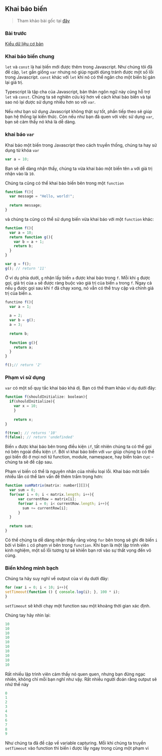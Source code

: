 
## Khai báo biến

>Tham khảo bài gốc tại [đây](https://www.typescriptlang.org/docs/handbook/variable-declarations.html)

### Bài trước

[Kiểu dữ liệu cơ bản](document/chap1.md)

### Khai báo biến chung

`let` và `const` là hai biến mới được thêm trong Javascript. Như chúng tôi đã đề cập, `let` gần giống `var` nhưng nó giúp người dùng tránh được một số lỗi trong Javascript. `const` khác với `let` khi nó có thể ngăn cho một biến bị gán lại giá trị.

Typescript là tập cha của Javascript, bản thân ngôn ngữ này cũng hỗ trợ `let` và `const`. Chúng ta sẽ nghiên cứu kỹ hơn về cách khai báo biến và tại sao nó lại được sử dụng nhiều hơn so với `var`.

Nếu như bạn sử dụng Javascript không thật sự tốt, phần tiếp theo sẽ giúp bạn hệ thống lại kiến thức. Còn nếu như bạn đã quen với việc sử dụng
`var`, bạn sẽ cảm thấy nó khá là dễ dàng.

### khai báo `var`

Khai báo một biến trong Javascript theo cách truyền thống, chúng ta hay sử dụng từ khóa `var`

```javascript
var a = 10;
```

Bạn sẽ dễ dàng nhận thấy, chúng ta vừa khai báo một biến tên `a` với giá trị nhận vào là `10`.

Chúng ta cũng có thể khai báo biến bên trong một `function`

```javascript
function f(){
  var message = "Hello, world!";
  
  return message;
}
```

và chúng ta cũng có thể sử dụng biến vừa khai báo với một `function` khác:

```javascript
function f(){
  var a = 10;
  return function g(){
    var b = a + 1;
    return b;
  }
}

var g = f();
g(); // return '11'
```

Ở ví dụ phía dưới, `g` nhận lấy biến `a` được khai báo trong `f`. Mỗi khi `g` được gọi, giá trị của `a` sẽ được ràng buộc vào giá trị của biến `a` trong `f`. Ngay cả nếu `g` được gọi sau khi `f` đã chạy xong, nó vẫn có thể truy cập và chỉnh giá trị của biến `a`.

```javascript
functino f(){
  var a = 1;
  
  a = 2;
  var b = g();
  a = 3;
  
  return b;
  
  function g(){
    return a;
  }
}

f();// return '2'
```
### Phạm vi sử dụng

`var` có một số quy tắc khai báo khá dị. Bạn có thể tham khảo ví dụ dưới đây:

```javascript
function f(shouldInitialize: boolean){
  if(shouldInitialize){
    var x = 10;
    }
    
    return x;
}

f(true); // returns '10'
f(false); // return 'undefinded'
```

Biến `x` được khai báo bên trong điều kiện `if`, tất nhiên chúng ta có thể gọi nó bên ngoài điều kiện `if`. Bởi vì khai báo biến với `var` giúp chúng ta có thể gọi biến đó ở mọi nơi từ function, module, namespace, hay biến toàn cục - chúng ta sẽ đề cập sau.

Phạm vi biến có thể là nguyên nhân của nhiều loại lỗi. Khai báo môt biến nhiều lần có thể làm vấn đề thêm trầm trọng hơn:

```javascript
function sumMatrix(matrix: number[][]){
  var sum = 0;
  for(var i = 0; i < matrix.length; i++){
      var currentRow = matrix[i];
      for(var i = 0; i< currentRow.length; i++){
        sum += currentRow[i];
      }
  }
  
  return sum;
}
```

Có thể chúng ta dễ dàng nhận thấy rằng vòng `for` bên trong sẽ ghi đè biến `i` bởi vì biến `i` có phạm vi bên trong `function`. Khi bạn là một lập trình viên kinh nghiệm, một số lỗi tương tự sẽ khiến bạn rơi vào sự thất vọng đến vô cùng.

### Biến không minh bạch

Chúng ta hãy suy nghĩ về output của ví dụ dưới đây:

```javascript
for (var i = 0; i < 10; i++){
setTimeout(function () { console.log(i); }, 100 * i);
}
```

`setTimeout` sẽ khởi chạy một function sau một khoảng thời gian xác định.

Chúng tay hãy nhìn lại:

```javascript
10
10
10
10
10
10
10
10
10
10
```

Rất nhiều lập trình viên cảm thấy nó quen quen, nhưng bạn đừng ngạc nhiên, không chỉ mỗi bạn nghĩ như vậy. Rất nhiều người đoán rằng output sẽ nhứ thế này

```javascript
0
1
2
3
4
5
6
7
8
9
```

Như chúng ta đã đề cập về variable capturing. Mỗi khi chúng ta truyền `setTimeout` vào function thì biến i được lấy ngay trong cùng một phạm vi










